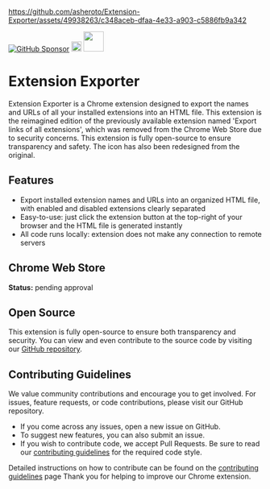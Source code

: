 https://github.com/asheroto/Extension-Exporter/assets/49938263/c348aceb-dfaa-4e33-a903-c5886fb9a342

[![GitHub Sponsor](https://img.shields.io/github/sponsors/asheroto?label=Sponsor&logo=GitHub)](https://github.com/sponsors/asheroto)
<a href="https://ko-fi.com/asheroto"><img src="https://ko-fi.com/img/githubbutton_sm.svg" alt="Ko-Fi Button" height="20px"></a>
<a href="https://www.buymeacoffee.com/asheroto"><img src="https://img.buymeacoffee.com/button-api/?text=Buy me a coffee&emoji=&slug=seb6596&button_colour=FFDD00&font_colour=000000&font_family=Lato&outline_colour=000000&coffee_colour=ffffff](https://img.buymeacoffee.com/button-api/?text=Buy%20me%20a%20coffee&emoji=&slug=asheroto&button_colour=FFDD00&font_colour=000000&font_family=Lato&outline_colour=000000&coffee_colour=ffffff)" height="40px"></a>

# Extension Exporter

Extension Exporter is a Chrome extension designed to export the names and URLs of all your installed extensions into an HTML file. This extension is the reimagined edition of the previously available extension named 'Export links of all extensions', which was removed from the Chrome Web Store due to security concerns. This extension is fully open-source to ensure transparency and safety. The icon has also been redesigned from the original.

## Features

-   Export installed extension names and URLs into an organized HTML file, with enabled and disabled extensions clearly separated
-   Easy-to-use: just click the extension button at the top-right of your browser and the HTML file is generated instantly
-   All code runs locally: extension does not make any connection to remote servers

## Chrome Web Store

**Status:** pending approval

## Open Source

This extension is fully open-source to ensure both transparency and security. You can view and even contribute to the source code by visiting our [GitHub repository](https://github.com/asheroto/Extension-Exporter).

## Contributing Guidelines

We value community contributions and encourage you to get involved. For issues, feature requests, or code contributions, please visit our GitHub repository.

-   If you come across any issues, open a new issue on GitHub.
-   To suggest new features, you can also submit an issue.
-   If you wish to contribute code, we accept Pull Requests. Be sure to read our [contributing guidelines](https://github.com/asheroto/Extension-Exporter/blob/main/CONTRIBUTING.md) for the required code style.

Detailed instructions on how to contribute can be found on the [contributing guidelines](https://github.com/asheroto/Extension-Exporter/blob/main/CONTRIBUTING.md) page Thank you for helping to improve our Chrome extension.